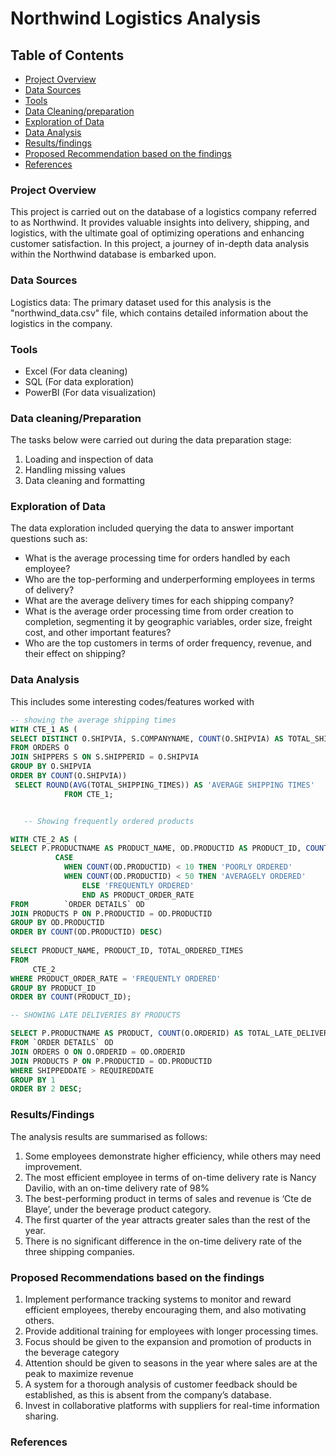 # Northwind Logistics Analysis

## Table of Contents
- [Project Overview](#project-overview)
- [Data Sources](#data-sources)
- [Tools](#tools)
- [Data Cleaning/preparation](#data-cleaning/preparation)
- [Exploration of Data](#exploration-of-data)
- [Data Analysis](#data-analysis)
- [Results/findings](#results/findings)
- [Proposed Recommendation based on the findings](#proposed-recommendation-based-on-the-findings)
- [References](#references)

### Project Overview
This project is carried out on the database of a logistics company referred to as Northwind. It provides valuable insights into delivery, shipping, and logistics, with the ultimate goal of optimizing operations and enhancing customer satisfaction.  In this project, a journey of in-depth data analysis within the Northwind database is embarked upon.

### Data Sources

Logistics data: The primary dataset used for this analysis is the "northwind_data.csv" file, which contains detailed information about the logistics in the company.

### Tools

- Excel (For data cleaning)
- SQL (For data exploration)
- PowerBI (For data visualization)

### Data cleaning/Preparation 
The tasks below were carried out during the data preparation stage:
1. Loading and inspection of data
2. Handling missing values
3. Data cleaning and formatting

### Exploration of Data
The data exploration included querying the data to answer important questions such as:

- What is the average processing time for orders handled by each employee?
- Who are the top-performing and underperforming employees in terms of delivery?
- What are the average delivery times for each shipping company?
- What is the average order processing time from order creation to completion, segmenting it by geographic variables, order size, freight cost, and other important features?
- Who are the top customers in terms of order frequency, revenue, and their effect on shipping?

### Data Analysis

This includes some interesting codes/features worked with

```sql
-- showing the average shipping times
WITH CTE_1 AS (
SELECT DISTINCT O.SHIPVIA, S.COMPANYNAME, COUNT(O.SHIPVIA) AS TOTAL_SHIPPING_TIMES
FROM ORDERS O
JOIN SHIPPERS S ON S.SHIPPERID = O.SHIPVIA
GROUP BY O.SHIPVIA
ORDER BY COUNT(O.SHIPVIA))
 SELECT ROUND(AVG(TOTAL_SHIPPING_TIMES)) AS 'AVERAGE SHIPPING TIMES'
    		FROM CTE_1;   


   -- Showing frequently ordered products

WITH CTE_2 AS (
SELECT P.PRODUCTNAME AS PRODUCT_NAME, OD.PRODUCTID AS PRODUCT_ID, COUNT(OD.PRODUCTID) AS TOTAL_ORDERED_TIMES,
      	  CASE	
      		WHEN COUNT(OD.PRODUCTID) < 10 THEN 'POORLY ORDERED'
       		WHEN COUNT(OD.PRODUCTID) < 50 THEN 'AVERAGELY ORDERED'
        		ELSE 'FREQUENTLY ORDERED'
        		END AS PRODUCT_ORDER_RATE
FROM		`ORDER DETAILS` OD
JOIN PRODUCTS P ON P.PRODUCTID = OD.PRODUCTID
GROUP BY OD.PRODUCTID
ORDER BY COUNT(OD.PRODUCTID) DESC)
       
SELECT PRODUCT_NAME, PRODUCT_ID, TOTAL_ORDERED_TIMES
FROM
     CTE_2
WHERE PRODUCT_ORDER_RATE = 'FREQUENTLY ORDERED'
GROUP BY PRODUCT_ID
ORDER BY COUNT(PRODUCT_ID);

-- SHOWING LATE DELIVERIES BY PRODUCTS

SELECT P.PRODUCTNAME AS PRODUCT, COUNT(O.ORDERID) AS TOTAL_LATE_DELIVERIES
FROM `ORDER DETAILS` OD
JOIN ORDERS O ON O.ORDERID = OD.ORDERID
JOIN PRODUCTS P ON P.PRODUCTID = OD.PRODUCTID
WHERE SHIPPEDDATE > REQUIREDDATE
GROUP BY 1
ORDER BY 2 DESC;

```
### Results/Findings

The analysis results are summarised as follows:
1. Some employees demonstrate higher efficiency, while others may need improvement.
2. The most efficient employee in terms of on-time delivery rate is Nancy Davilio, with an on-time delivery rate of 98%
3. The best-performing product in terms of sales and revenue is ‘Cte de Blaye’, under the beverage product category.
4. The first quarter of the year attracts greater sales than the rest of the year.
5. There is no significant difference in the on-time delivery rate of the three shipping companies.

### Proposed Recommendations based on the findings

1. Implement performance tracking systems to monitor and reward efficient employees, thereby encouraging them, and also motivating others.
2. Provide additional training for employees with longer processing times.
3. Focus should be given to the expansion and promotion of products in the beverage category
4. Attention should be given to seasons in the year where sales are at the peak to maximize revenue
5. A system for a thorough analysis of customer feedback should be established, as this is absent from the company’s database.
6. Invest in collaborative platforms with suppliers for real-time information sharing.

### References



